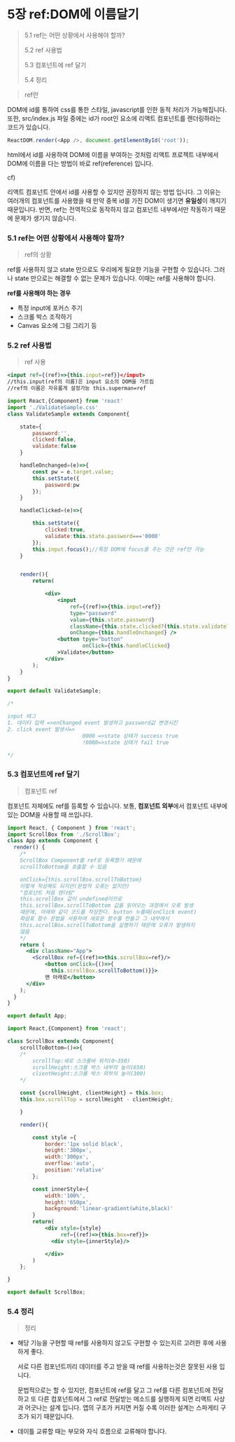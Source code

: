 # 5장 ref:DOM에 이름달기

> 5.1 ref는 어떤 상황에서 사용해야 할까?
>
> 5.2 ref 사용법
>
> 5.3 컴포넌트에 ref 달기
>
> 5.4 정리



> ref란

DOM에 id를 통하여 css를 통한 스타일, javascript를 인한 동적 처리가 가능해집니다. 또한, src/index.js 파일 중에는 id가 root인 요소에 리액트 컴포넌트를 렌더링하라는 코드가 있습니다.

```javascript
ReactDOM.render(<App />, document.getElementById('root'));
```

html에서 id를 사용하여 DOM에 이름을 부여하는 것처럼 리액트 프로젝트 내부에서 DOM에 이름을 다는 방법이 바로 ref(reference) 입니다.

cf)

리액트 컴포넌트 안에서 id를 사용할 수 있지만 권장하지 않는 방법 입니다. 그 이유는 여러개의 컴포넌트를 사용했을 때 만약 중복 id를 가진 DOM이 생기면 **유일성**이 깨지기 때문입니다. 반면, ref는 전역적으로 동작하지 않고 컴포넌트 내부에서만 작동하기 때문에 문제가 생기지 않습니다.



### 5.1 ref는 어떤 상황에서 사용해야 할까?

> ref의 상황

ref를 사용하지 않고 state 만으로도 우리에게 필요한 기능을 구현할 수 있습니다. 그러나 state 만으로는 해결할 수 없는 문제가 있습니다. 이때는 ref를 사용해야 합니다.

**ref를 사용해야 하는 경우**

- 특정 input에 포커스 주기
- 스크롤 박스 조작하기
- Canvas 요소에 그림 그리기 등



### 5.2 ref 사용법

> ref 사용

```jsx
<input ref={(ref)=>{this.input=ref}}</input>
//this.input(ref의 이름)은 input 요소의 DOM을 가르킴
//ref의 이름은 자유롭게 설정가능 this.superman=ref 
```

```jsx
import React,{Component} from 'react'
import './ValidateSample.css'
class ValidateSample extends Component{

    state={
        password:'',
        clicked:false,
        validate:false   
    }

    handleOnchanged=(e)=>{
        const pw = e.target.value;
        this.setState({
            password:pw
        });
    }

    handleClicked=(e)=>{

        this.setState({
            clicked:true,
            validate:this.state.password==='0000'
        });
        this.input.focus();//특정 DOM에 focus를 주는 것은 ref만 가능
    }


    render(){
        return(

            <div>
                <input 
                    ref={(ref)=>{this.input=ref}}
                    type="password" 
                    value={this.state.password} 
                    className={this.state.clicked?(this.state.validate?'success':'fail'):''} 
                    onChange={this.handleOnchanged} />
                <button tpye="button"
                        onClick={this.handleClicked}
                >Validate</button>
            </div>   
        );
    }
}

export default ValidateSample;

/*

input 태그
1. 데이터 입력 =>onChanged event 발생하고 password값 변경시킨
2. click event 발생시=> 
                        0000 =>state 상태가 success true
                        !0000=>state 상태가 fail true

*/
```



### 5.3 컴포넌트에 ref 달기

> 컴포넌트 ref

컴포넌트 자체에도 ref를 등록할 수 있습니다. 보통, **컴포넌트 외부**에서 컴포넌트 내부에 있는 DOM을  사용할 때 쓰입니다.

```jsx
import React, { Component } from 'react';
import ScrollBox from './ScrollBox';
class App extends Component {
  render() {
    /*
    ScrollBox Component를 ref로 등록했기 때문에
    scrollToBottom을 호출할 수 있음

    onClick={this.scrollBox.scrollToBottom}
    이렇게 작성해도 되지만(문법적 오류는 없지만)
    "컴포넌트 처음 렌더링"
    this.scrollBox 값이 undefined이므로 
    this.scrollBox.scrollToBottom 값을 읽어오는 과정에서 오류 발생
    때문에, 아래와 같이 코드를 작성한다. button 누를때(onClick event)
    화살표 함수 문법을 사용하여 새로운 함수를 만들고 그 내부에서 
    this.scrollBox.scrollToBottom을 실행하기 때문에 오류가 발생하지 
    않음
    */
    return (
      <div className="App">
        <ScrollBox ref={(ref)=>this.scrollBox=ref}/>
            <button onClick={()=>{
              this.scrollBox.scrollToBottom()}}>  
            맨 아래로</button>
      </div>
    );
  }
}

export default App;

```

```jsx
import React,{Component} from 'react';

class ScrollBox extends Component{
    scrollToBottom=()=>{
    /*
        scrollTop:세로 스크롤바 위치(0~350)
        scrollHeight:스크롤 박스 내부의 높이(650)
        clientHeight:스크롤 박스 외부의 높이(300)
    */

    const {scrollHeight, clientHeight} = this.box;
    this.box.scrollTop = scrollHeight - clientHeight;

    }

    render(){

        const style ={
            border:'1px solid black',
            height:'300px',
            width:'300px',
            overflow:'auto',
            position:'relative'
        };

        const innerStyle={
            width:'100%',
            height:'650px',
            background:'linear-gradient(white,black)'
        }
        return(
            <div style={style}
                 ref={(ref)=>{this.box=ref}}>
              <div style={innerStyle}/>

            </div>
        )
    };

}

export default ScrollBox;
```



### 5.4 정리

> 정리

- 해당 기능을 구현할 때 ref를 사용하지 않고도 구현할 수 있는지르 고려한 후에 사용하게 좋다.

  서로 다른 컴포넌트끼리 데이터를 주고 받을 때 ref를 사용하는것은 잘못된 사용 입니다.

  문법적으로는 할 수 있지만, 컴포넌트에 ref를 달고 그 ref를 다른 컴포넌트에 전달하고  또 다른 컴포넌트에서 그 ref로 전달받는 메소드를 실행하게 되면 리액트 사상과 어긋나는 설계 입니다. 앱의 구조가 커지면 커질 수록 이러한 설계는 스파게티 구조가 되기 때문입니다.

- 데이틀 교류할 때는 부모와 자식 흐름으로 교류해야 합니다.